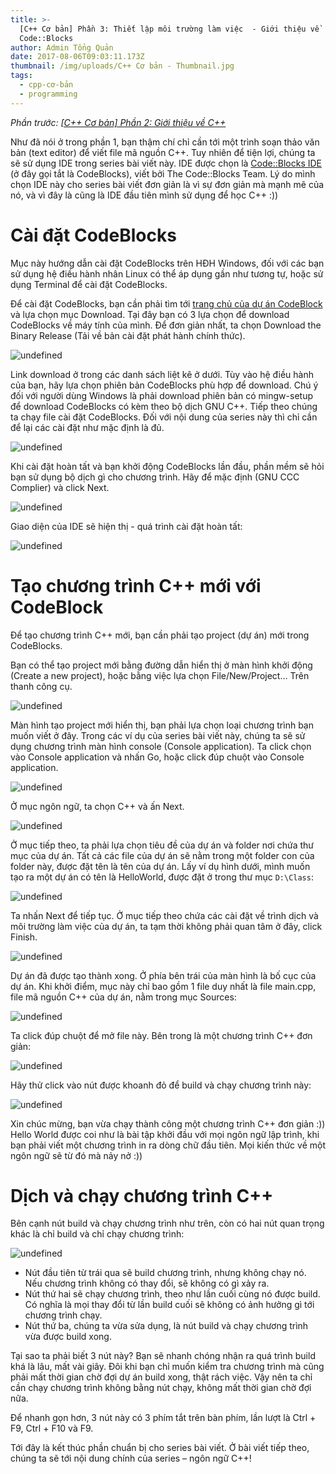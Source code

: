 ```yaml
---
title: >-
  [C++ Cơ bản] Phần 3: Thiết lập môi trường làm việc  - Giới thiệu về
  Code::Blocks
author: Admin Tổng Quản
date: 2017-08-06T09:03:11.173Z
thumbnail: /img/uploads/C++ Cơ bản - Thumbnail.jpg
tags:
  - cpp-cơ-bản
  - programming
---
```

*Phần trước: [\[C++ Cơ bản\] Phần 2: Giới thiệu về C++](http://cowboycoder.tech/article/c-co-ban-phan-2-gioi-thieu-ve-c)*

Như đã nói ở trong phần 1, bạn thậm chí chỉ cần tới một trình soạn thảo văn bản (text editor) để viết file mã nguồn C++. Tuy nhiên để tiện lợi, chúng ta sẽ sử dụng IDE trong series bài viết này. IDE được chọn là [Code::Blocks IDE](http://www.codeblocks.org/) (ở đây gọi tắt là CodeBlocks), viết bởi The Code::Blocks Team. Lý do mình chọn IDE này cho series bài viết đơn giản là vì sự đơn giản mà mạnh mẽ của nó, và vì đây là cũng là IDE đầu tiên mình sử dụng để học C++ :))

# Cài đặt CodeBlocks

Mục này hướng dẫn cài đặt CodeBlocks trên HĐH Windows, đối với các bạn sử dụng hệ điều hành nhân Linux có thể áp dụng gần như tương tự, hoặc sử dụng Terminal để cài đặt CodeBlocks.

Để cài đặt CodeBlocks, bạn cần phải tìm tới [trang chủ của dự án CodeBlock](http://www.codeblocks.org/) và lựa chọn mục Download. Tại đây bạn có 3 lựa chọn để download CodeBlocks về máy tính của mình. Để đơn giản nhất, ta chọn Download the Binary Release (Tải về bản cài đặt phát hành chính thức).

![undefined](/img/uploads/cpp-cơ-bản-3-1.jpg)
 
Link download ở trong các danh sách liệt kê ở dưới. Tùy vào hệ điều hành của bạn, hãy lựa chọn phiên bản CodeBlocks phù hợp để download. Chú ý đối với người dùng Windows là phải download phiên bản có mingw-setup để download CodeBlocks có kèm theo bộ dịch GNU C++.
Tiếp theo chúng ta chạy file cài đặt CodeBlocks. Đối với nội dung của series này thì chỉ cần để lại các cài đặt như mặc định là đủ.

![undefined](/img/uploads/cpp-cơ-bản-3-2.jpg)
 
Khi cài đặt hoàn tất và bạn khởi động CodeBlocks lần đầu, phần mềm sẽ hỏi bạn sử dụng bộ dịch gì cho chương trình. Hãy để mặc định (GNU CCC Complier) và click Next.

![undefined](/img/uploads/cpp-cơ-bản-3-3.jpg)
 
Giao diện của IDE sẽ hiện thị - quá trình cài đặt hoàn tất:

![undefined](/img/uploads/cpp-cơ-bản-3-4.jpg)
 
# Tạo chương trình C++ mới với CodeBlock

Để tạo chương trình C++ mới, bạn cần phải tạo project (dự án) mới trong CodeBlocks.

Bạn có thể tạo project mới bằng đường dẫn hiển thị ở màn hình khởi động (Create a new project), hoặc bằng việc lựa chọn File/New/Project… Trên thanh công cụ.

![undefined](/img/uploads/cpp-cơ-bản-3-5.jpg)
 
Màn hình tạo project mới hiển thị, bạn phải lựa chọn loại chương trình bạn muốn viết ở đây. Trong các ví dụ của series bài viết này, chúng ta sẽ sử dụng chương trình màn hình console (Console application). Ta click chọn vào Console application và nhấn Go, hoặc click đúp chuột vào Console application.

![undefined](/img/uploads/cpp-cơ-bản-3-6.jpg)
 
Ở mục ngôn ngữ, ta chọn C++ và ấn Next.

![undefined](/img/uploads/cpp-cơ-bản-3-7.jpg)
 
Ở mục tiếp theo, ta phải lựa chọn tiêu đề của dự án và folder nơi chứa thư mục của dự án. Tất cả các file của dự án sẽ nằm trong một folder con của folder này, được đặt tên là tên của dự án. Lấy ví dụ hình dưới, mình muốn tạo ra một dự án có tên là HelloWorld, được đặt ở trong thư mục ```D:\Class```:

![undefined](/img/uploads/cpp-cơ-bản-3-8.jpg)
 
Ta nhấn Next để tiếp tục. Ở mục tiếp theo chứa các cài đặt về trình dịch và môi trường làm việc của dự án, ta tạm thời không phải quan tâm ở đây, click Finish.

![undefined](/img/uploads/cpp-cơ-bản-3-9.jpg)
 
Dự án đã được tạo thành xong. Ở phía bên trái của màn hình là bố cục của dự án. Khi khởi điểm, mục này chỉ bao gồm 1 file duy nhất là file main.cpp, file mã nguồn C++ của dự án, nằm trong mục Sources:

![undefined](/img/uploads/cpp-cơ-bản-3-10.jpg)
 
Ta click đúp chuột để mở file này. Bên trong là một chương trình C++ đơn giản:

![undefined](/img/uploads/cpp-cơ-bản-3-11.jpg)
 
Hãy thử click vào nút được khoanh đỏ để build và chạy chương trình này:

![undefined](/img/uploads/cpp-cơ-bản-3-12.jpg)
 
Xin chúc mừng, bạn vừa chạy thành công một chương trình C++ đơn giản :)) Hello World được coi như là bài tập khởi đầu với mọi ngôn ngữ lập trình, khi bạn phải viết một chương trình in ra dòng chữ đầu tiên. Mọi kiến thức về một ngôn ngữ sẽ từ đó mà nảy nở :))

# Dịch và chạy chương trình C++

Bên cạnh nút build và chạy chương trình như trên, còn có hai nút quan trọng khác là chỉ build và chỉ chạy chương trình:

![undefined](/img/uploads/cpp-cơ-bản-3-13.jpg)
 
* Nút đầu tiên từ trái qua sẽ build chương trình, nhưng không chạy nó. Nếu chương trình không có thay đổi, sẽ không có gì xảy ra.
* Nút thứ hai sẽ chạy chương trình, theo như lần cuối cùng nó được build. Có nghĩa là mọi thay đổi từ lần build cuối sẽ không có ảnh hưởng gì tới chương trình chạy.
* Nút thứ ba, chúng ta vừa sửa dụng, là nút build và chạy chương trình vừa được build xong.

Tại sao ta phải biết 3 nút này? Bạn sẽ nhanh chóng nhận ra quá trình build khá là lâu, mất vài giây. Đôi khi bạn chỉ muốn kiểm tra chương trình mà cũng phải mất thời gian chờ đợi dự án build xong, thật rách việc. Vậy nên ta chỉ cần chạy chương trình không bằng nút chạy, không mất thời gian chờ đợi nữa.

Để nhanh gọn hơn, 3 nút này có 3 phím tắt trên bàn phím, lần lượt là Ctrl + F9, Ctrl + F10 và F9.

Tới đây là kết thúc phần chuẩn bị cho series bài viết. Ở bài viết tiếp theo, chúng ta sẽ tới nội dung chính của series – ngôn ngữ C++!

